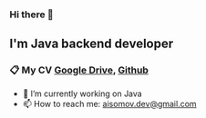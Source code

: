 ### Hi there 👋
##  I'm Java backend developer
### 📋 My CV [Google Drive](https://drive.google.com/file/d/1JYtJqAXMRkRpvBxMvIJnQthZb9FGNBBe/view?usp=drive_link), [Github](https://github.com/AlibekIsomov/AI-resume)
- 🔭 I’m currently working on Java 
- 📫 How to reach me: aisomov.dev@gmail.com
  

